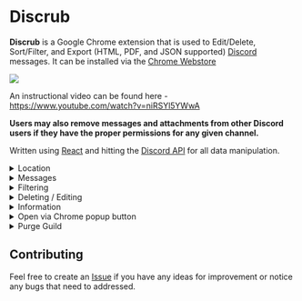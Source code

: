 
# Discrub

**Discrub** is a Google Chrome extension that is used to Edit/Delete, Sort/Filter, and Export (HTML, PDF, and JSON supported) [Discord](https://discord.com/) messages. It can be installed via the [Chrome Webstore](https://chrome.google.com/webstore/detail/discrub/plhdclenpaecffbcefjmpkkbdpkmhhbj)

<a  href="https://chrome.google.com/webstore/detail/discrub/plhdclenpaecffbcefjmpkkbdpkmhhbj"><img  src="https://img.shields.io:/chrome-web-store/stars/plhdclenpaecffbcefjmpkkbdpkmhhbj?label=Discrub&logo=javascript&logoColor=89CFF0&color=89CFF0"></a>

An instructional video can be found here - https://www.youtube.com/watch?v=niRSYl5YWwA

**Users may also remove messages and attachments from other Discord users if they have the proper permissions for any given channel.**

Written using [React](https://reactjs.org/) and hitting the [Discord API](https://discord.com/developers/docs/intro) for all data manipulation.

<details>

<summary>Location</summary>

<p  align="center">

<img  src="https://raw.githubusercontent.com/prathercc/discrub-ext/master/discrub_screenshots/z1.png">

</p>

</details>

<details>

<summary>Messages</summary>

<p  align="center">

<img  src="https://raw.githubusercontent.com/prathercc/discrub-ext/master/discrub_screenshots/z2.png">

</p>

<p  align="center">

<img  src="https://raw.githubusercontent.com/prathercc/discrub-ext/master/discrub_screenshots/z3.png">

</p>

</details>

<details>

<summary>Filtering</summary>

<p  align="center">

<img  src="https://raw.githubusercontent.com/prathercc/discrub-ext/master/discrub_screenshots/z4.png">

</p>

</details>

<details>

<summary>Deleting / Editing</summary>

<p  align="center">

<img  src="https://raw.githubusercontent.com/prathercc/discrub-ext/master/discrub_screenshots/z5.png">

</p>

<p  align="center">

<img  src="https://raw.githubusercontent.com/prathercc/discrub-ext/master/discrub_screenshots/z6.png">

</p>

<p  align="center">

<img  src="https://raw.githubusercontent.com/prathercc/discrub-ext/master/discrub_screenshots/z7.png">

</p>

</details>

<details>

<summary>Information</summary>

<p  align="center">

<img  src="https://raw.githubusercontent.com/prathercc/discrub-ext/master/discrub_screenshots/z8.png">

</p>

</details>

<details>

<summary>Open via Chrome popup button</summary>

<p  align="center">

<img  src="https://raw.githubusercontent.com/prathercc/discrub-ext/master/discrub_screenshots/z9.png">

</p>
<p  align="center">

<img  src="https://raw.githubusercontent.com/prathercc/discrub-ext/master/discrub_screenshots/z10.png">

</p>

</details>

<details>

<summary>Purge Guild</summary>

<p  align="center">

<img  src="https://raw.githubusercontent.com/prathercc/discrub-ext/master/discrub_screenshots/z11.png">

</p>
<p  align="center">

<img  src="https://raw.githubusercontent.com/prathercc/discrub-ext/master/discrub_screenshots/z12.png">

</p>

<p  align="center">

<img  src="https://raw.githubusercontent.com/prathercc/discrub-ext/master/discrub_screenshots/z13.png">

</p>

</details>

## Contributing

Feel free to create an [Issue](https://github.com/prathercc/discrub-ext/issues) if you have any ideas for improvement or notice any bugs that need to addressed.
